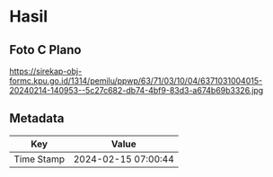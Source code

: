 # Hasil

## Foto C Plano

https://sirekap-obj-formc.kpu.go.id/1314/pemilu/ppwp/63/71/03/10/04/6371031004015-20240214-140953--5c27c682-db74-4bf9-83d3-a674b69b3326.jpg


## Metadata

| Key        | Value               |
| ---------- | ------------------- |
| Time Stamp | 2024-02-15 07:00:44 |



